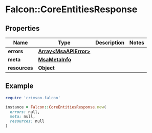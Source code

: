 # Falcon::CoreEntitiesResponse

## Properties

| Name | Type | Description | Notes |
| ---- | ---- | ----------- | ----- |
| **errors** | [**Array&lt;MsaAPIError&gt;**](MsaAPIError.md) |  |  |
| **meta** | [**MsaMetaInfo**](MsaMetaInfo.md) |  |  |
| **resources** | **Object** |  |  |

## Example

```ruby
require 'crimson-falcon'

instance = Falcon::CoreEntitiesResponse.new(
  errors: null,
  meta: null,
  resources: null
)
```

